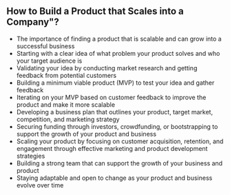 ## How to Build a Product that Scales into a Company"?

- The importance of finding a product that is scalable and can grow into a successful business
- Starting with a clear idea of what problem your product solves and who your target audience is
- Validating your idea by conducting market research and getting feedback from potential customers
- Building a minimum viable product (MVP) to test your idea and gather feedback
- Iterating on your MVP based on customer feedback to improve the product and make it more scalable
- Developing a business plan that outlines your product, target market, competition, and marketing strategy
- Securing funding through investors, crowdfunding, or bootstrapping to support the growth of your product and business
- Scaling your product by focusing on customer acquisition, retention, and engagement through effective marketing and product development strategies
- Building a strong team that can support the growth of your business and product
- Staying adaptable and open to change as your product and business evolve over time
